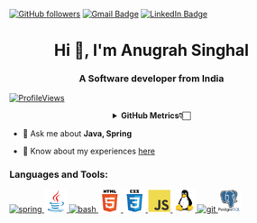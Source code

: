 [![GitHub followers](https://img.shields.io/github/followers/anugrahsinghal?label=Follow&style=social)](https://github.com/anugrahsinghal/?tab=follow)
[![Gmail Badge](https://img.shields.io/badge/-anugrahsinghal1@gmail.com-c14438?style=social&logo=Gmail&logoColor=red&link=mailto:anugrahsinghal1@gmail.com)](mailto:anugrahsinghal1@gmail.com)
[![LinkedIn Badge](https://img.shields.io/badge/-LinkedIn-blue?style=social&logo=Linkedin&logoColor=blue&link=https://www.linkedin.com/in/anugrah-singhal/)](https://www.linkedin.com/in/anugrah-singhal/)

<h1 align="center">Hi 👋, I'm Anugrah Singhal</h1>
<h3 align="center">A Software developer from India</h3>

[![ProfileViews](https://komarev.com/ghpvc/?username=anugrahsinghal&color=0e75b6&style=flat)](https://komarev.com/ghpvc/?username=anugrahsinghal)

<div align="center">
    <details>
        <summary><b>GitHub Metrics👇🏻</b></summary>
    <br>
    <img src="https://metrics.lecoq.io/anugrahsinghal?template=classic&isocalendar=1&followup=1&achievements=1&isocalendar.duration=half-year&followup.sections=repositories&followup.indepth=false&achievements.threshold=C&achievements.secrets=true&achievements.display=detailed&achievements.limit=0&achievements.ignored=follower%2C%20gister%2C%20member%2C%20forker%2C%20inspirer%2C%20influencer%2C%20worker&config.timezone=Asia%2FKolkata">
    

</div>


- 💬 Ask me about **Java, Spring**

- 📄 Know about my experiences [here](https://drive.google.com/file/d/174g8EoxkV0u-fXJucrj4lpsVUwO2gegn/view)


<h3 align="left">Languages and Tools:</h3>
<p align="left"> <a href="https://spring.io/" target="_blank"> <img src="https://www.vectorlogo.zone/logos/springio/springio-icon.svg" alt="spring" width="40" height="40"/> </a> <a href="https://www.java.com" target="_blank"> <img src="https://raw.githubusercontent.com/devicons/devicon/master/icons/java/java-original.svg" alt="java" width="40" height="40"/> </a> <a href="https://www.gnu.org/software/bash/" target="_blank"> <img src="https://www.vectorlogo.zone/logos/gnu_bash/gnu_bash-icon.svg" alt="bash" width="40" height="40"/> </a> <a href="https://www.w3.org/html/" target="_blank"> <img src="https://raw.githubusercontent.com/devicons/devicon/master/icons/html5/html5-original-wordmark.svg" alt="html5" width="40" height="40"/> </a> <a href="https://www.w3schools.com/css/" target="_blank"> <img src="https://raw.githubusercontent.com/devicons/devicon/master/icons/css3/css3-original-wordmark.svg" alt="css3" width="40" height="40"/> </a>   <a href="https://developer.mozilla.org/en-US/docs/Web/JavaScript" target="_blank"> <img src="https://raw.githubusercontent.com/devicons/devicon/master/icons/javascript/javascript-original.svg" alt="javascript" width="40" height="40"/> </a> <a href="https://www.linux.org/" target="_blank"> <img src="https://raw.githubusercontent.com/devicons/devicon/master/icons/linux/linux-original.svg" alt="linux" width="40" height="40"/> </a> <a href="https://git-scm.com/" target="_blank"> <img src="https://www.vectorlogo.zone/logos/git-scm/git-scm-icon.svg" alt="git" width="40" height="40"/> </a> <a href="https://www.postgresql.org" target="_blank"> <img src="https://raw.githubusercontent.com/devicons/devicon/master/icons/postgresql/postgresql-original-wordmark.svg" alt="postgresql" width="40" height="40"/> </a> </p>

<!-- <p>&nbsp;<img align="center" src="https://github-readme-stats.vercel.app/api?username=anugrahsinghal&show_icons=true&locale=en" alt="anugrahsinghal" /></p> -->

